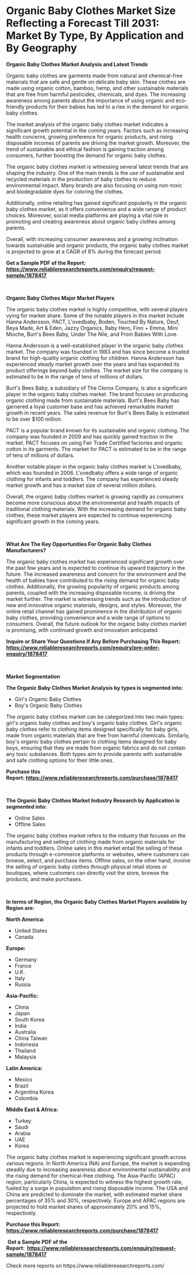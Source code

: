 <p><h1>Organic Baby Clothes Market Size Reflecting a Forecast Till 2031: Market By Type, By Application and By Geography</h1></p><p><strong>Organic Baby Clothes Market Analysis and Latest Trends</strong></p>
<p><p>Organic baby clothes are garments made from natural and chemical-free materials that are safe and gentle on delicate baby skin. These clothes are made using organic cotton, bamboo, hemp, and other sustainable materials that are free from harmful pesticides, chemicals, and dyes. The increasing awareness among parents about the importance of using organic and eco-friendly products for their babies has led to a rise in the demand for organic baby clothes.</p><p>The market analysis of the organic baby clothes market indicates a significant growth potential in the coming years. Factors such as increasing health concerns, growing preference for organic products, and rising disposable incomes of parents are driving the market growth. Moreover, the trend of sustainable and ethical fashion is gaining traction among consumers, further boosting the demand for organic baby clothes.</p><p>The organic baby clothes market is witnessing several latest trends that are shaping the industry. One of the main trends is the use of sustainable and recycled materials in the production of baby clothes to reduce environmental impact. Many brands are also focusing on using non-toxic and biodegradable dyes for coloring the clothes.</p><p>Additionally, online retailing has gained significant popularity in the organic baby clothes market, as it offers convenience and a wide range of product choices. Moreover, social media platforms are playing a vital role in promoting and creating awareness about organic baby clothes among parents.</p><p>Overall, with increasing consumer awareness and a growing inclination towards sustainable and organic products, the organic baby clothes market is projected to grow at a CAGR of 8% during the forecast period.</p></p>
<p><strong>Get a Sample PDF of the Report:&nbsp; <a href="https://www.reliableresearchreports.com/enquiry/request-sample/1878417">https://www.reliableresearchreports.com/enquiry/request-sample/1878417</a></strong></p>
<p>&nbsp;</p>
<p><strong>Organic Baby Clothes Major Market Players</strong></p>
<p><p>The organic baby clothes market is highly competitive, with several players vying for market share. Some of the notable players in this market include Hanna Andersson, PACT, L'ovedbaby, Boden, Touched By Nature, Oeuf, Beya Made, Art & Eden, Jazzy Organics, Baby Hero, Finn + Emma, Mini Mioche, Burt's Bees Baby, Under The Nile, and From Babies With Love.</p><p>Hanna Andersson is a well-established player in the organic baby clothes market. The company was founded in 1983 and has since become a trusted brand for high-quality organic clothing for children. Hanna Andersson has experienced steady market growth over the years and has expanded its product offerings beyond baby clothes. The market size for the company is estimated to be in the range of tens of millions of dollars.</p><p>Burt's Bees Baby, a subsidiary of The Clorox Company, is also a significant player in the organic baby clothes market. The brand focuses on producing organic clothing made from sustainable materials. Burt's Bees Baby has garnered a loyal customer base and has achieved remarkable market growth in recent years. The sales revenue for Burt's Bees Baby is estimated to be over $100 million.</p><p>PACT is a popular brand known for its sustainable and organic clothing. The company was founded in 2009 and has quickly gained traction in the market. PACT focuses on using Fair Trade Certified factories and organic cotton in its garments. The market for PACT is estimated to be in the range of tens of millions of dollars.</p><p>Another notable player in the organic baby clothes market is L'ovedbaby, which was founded in 2006. L'ovedbaby offers a wide range of organic clothing for infants and toddlers. The company has experienced steady market growth and has a market size of several million dollars.</p><p>Overall, the organic baby clothes market is growing rapidly as consumers become more conscious about the environmental and health impacts of traditional clothing materials. With the increasing demand for organic baby clothes, these market players are expected to continue experiencing significant growth in the coming years.</p></p>
<p>&nbsp;</p>
<p><strong>What Are The Key Opportunities For Organic Baby Clothes Manufacturers?</strong></p>
<p><p>The organic baby clothes market has experienced significant growth over the past few years and is expected to continue its upward trajectory in the future. The increased awareness and concern for the environment and the health of babies have contributed to the rising demand for organic baby clothes. Additionally, the growing popularity of organic products among parents, coupled with the increasing disposable income, is driving the market further. The market is witnessing trends such as the introduction of new and innovative organic materials, designs, and styles. Moreover, the online retail channel has gained prominence in the distribution of organic baby clothes, providing convenience and a wide range of options to consumers. Overall, the future outlook for the organic baby clothes market is promising, with continued growth and innovation anticipated.</p></p>
<p><strong>Inquire or Share Your Questions If Any Before Purchasing This Report: <a href="https://www.reliableresearchreports.com/enquiry/pre-order-enquiry/1878417">https://www.reliableresearchreports.com/enquiry/pre-order-enquiry/1878417</a></strong></p>
<p>&nbsp;</p>
<p><strong>Market Segmentation</strong></p>
<p><strong>The Organic Baby Clothes Market Analysis by types is segmented into:</strong></p>
<p><ul><li>Girl's Organic Baby Clothes</li><li>Boy's Organic Baby Clothes</li></ul></p>
<p><p>The organic baby clothes market can be categorized into two main types: girl's organic baby clothes and boy's organic baby clothes. Girl's organic baby clothes refer to clothing items designed specifically for baby girls, made from organic materials that are free from harmful chemicals. Similarly, boy's organic baby clothes pertain to clothing items designed for baby boys, ensuring that they are made from organic fabrics and do not contain any toxic substances. Both types aim to provide parents with sustainable and safe clothing options for their little ones.</p></p>
<p><strong>Purchase this Report:&nbsp;<a href="https://www.reliableresearchreports.com/purchase/1878417">https://www.reliableresearchreports.com/purchase/1878417</a></strong></p>
<p>&nbsp;</p>
<p><strong>The Organic Baby Clothes Market Industry Research by Application is segmented into:</strong></p>
<p><ul><li>Online Sales</li><li>Offline Sales</li></ul></p>
<p><p>The organic baby clothes market refers to the industry that focuses on the manufacturing and selling of clothing made from organic materials for infants and toddlers. Online sales in this market entail the selling of these products through e-commerce platforms or websites, where customers can browse, select, and purchase items. Offline sales, on the other hand, involve the selling of organic baby clothes through physical retail stores or boutiques, where customers can directly visit the store, browse the products, and make purchases.</p></p>
<p>&nbsp;</p>
<p><strong>In terms of Region, the Organic Baby Clothes Market Players available by Region are:</strong></p>
<p>
    <p> <strong> North America: </strong>
        <ul>
            <li>United States</li>
            <li>Canada</li>
        </ul>
        </p> 
    <p> <strong> Europe: </strong>
        <ul>
            <li>Germany</li>
            <li>France</li>
            <li>U.K.</li>
            <li>Italy</li>
            <li>Russia</li>
        </ul>
        </p> 
    <p> <strong> Asia-Pacific: </strong>
        <ul>
            <li>China</li>
            <li>Japan</li>
            <li>South Korea</li>
            <li>India</li>
            <li>Australia</li>
            <li>China Taiwan</li>
            <li>Indonesia</li>
            <li>Thailand</li>
            <li>Malaysia</li>
        </ul>
        </p> 
    <p> <strong> Latin America: </strong>
        <ul>
            <li>Mexico</li>
            <li>Brazil</li>
            <li>Argentina Korea</li>
            <li>Colombia</li>
        </ul>
        </p> 
    <p> <strong> Middle East & Africa: </strong>
        <ul>
            <li>Turkey</li>
            <li>Saudi</li>
            <li>Arabia</li>
            <li>UAE</li>
            <li>Korea</li>
        </ul>
    </p>
    </p>
<p><p>The organic baby clothes market is experiencing significant growth across various regions. In North America (NA) and Europe, the market is expanding steadily due to increasing awareness about environmental sustainability and the rising demand for chemical-free clothing. The Asia-Pacific (APAC) region, particularly China, is expected to witness the highest growth rate, fueled by a surge in population and rising disposable income. The USA and China are predicted to dominate the market, with estimated market share percentages of 35% and 30%, respectively. Europe and APAC regions are projected to hold market shares of approximately 20% and 15%, respectively.</p></p>
<p><strong>Purchase this Report: <a href="https://www.reliableresearchreports.com/purchase/1878417">https://www.reliableresearchreports.com/purchase/1878417</a></strong></p>
<p>&nbsp;<strong>Get a Sample PDF of the Report:&nbsp;&nbsp;<a href="https://www.reliableresearchreports.com/enquiry/request-sample/1878417">https://www.reliableresearchreports.com/enquiry/request-sample/1878417</a></strong></p>
<p><strong></strong></p>
<p>Check more reports on https://www.reliableresearchreports.com/</p>
